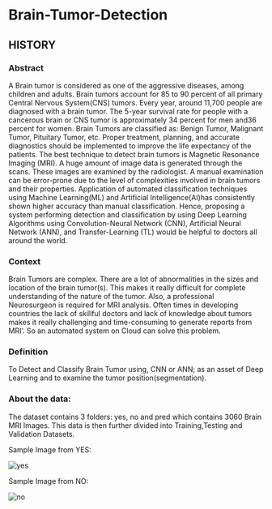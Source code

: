 # Brain-Tumor-Detection

## HISTORY


### Abstract
A Brain tumor is considered as one of the aggressive diseases, among children and adults. Brain tumors account for 85 to 90 percent of all primary Central Nervous System(CNS) tumors. Every year, around 11,700 people are diagnosed with a brain tumor. The 5-year survival rate for people with a cancerous brain or CNS tumor is approximately 34 percent for men and36 percent for women. Brain Tumors are classified as: Benign Tumor, Malignant Tumor, Pituitary Tumor, etc. Proper treatment, planning, and accurate diagnostics should be implemented to improve the life expectancy of the patients. The best technique to detect brain tumors is Magnetic Resonance Imaging (MRI). A huge amount of image data is generated through the scans. These images are examined by the radiologist. A manual examination can be error-prone due to the level of complexities involved in brain tumors and their properties.
Application of automated classification techniques using Machine Learning(ML) and Artificial Intelligence(AI)has consistently shown higher accuracy than manual classification. Hence, proposing a system performing detection and classification by using Deep Learning Algorithms using Convolution-Neural Network (CNN), Artificial Neural Network (ANN), and Transfer-Learning (TL) would be helpful to doctors all around the world.

### Context
Brain Tumors are complex. There are a lot of abnormalities in the sizes and location of the brain tumor(s). This makes it really difficult for complete understanding of the nature of the tumor. Also, a professional Neurosurgeon is required for MRI analysis. Often times in developing countries the lack of skillful doctors and lack of knowledge about tumors makes it really challenging and time-consuming to generate reports from MRI’. So an automated system on Cloud can solve this problem.

### Definition
To Detect and Classify Brain Tumor using, CNN or ANN; as an asset of Deep Learning and to examine the tumor position(segmentation).

### About the data:
The dataset contains 3 folders: yes, no and pred which contains 3060 Brain MRI Images. This data is then further divided into Training,Testing and Validation Datasets.

Sample Image from YES:

![yes](https://user-images.githubusercontent.com/56751947/154831360-bb8e8c7f-3a18-435c-bfa5-291518df8261.png)

Sample Image from NO:

![no](https://user-images.githubusercontent.com/56751947/154831377-cdf30d6e-c036-46d4-a310-15a2b624a0bb.png)
